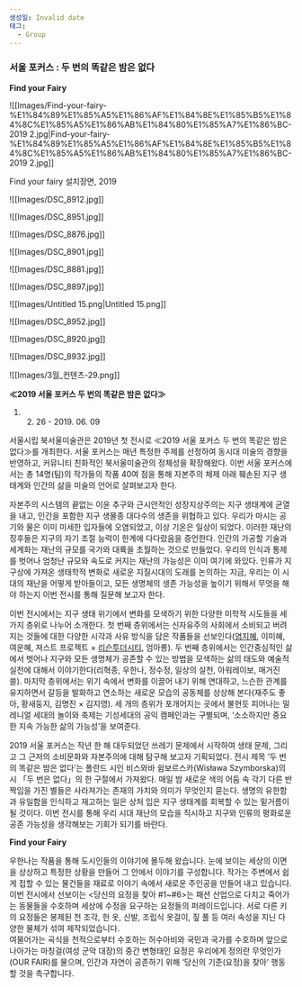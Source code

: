 ```yaml
---
생성일: Invalid date
태그:
  - Group
---
```

### 서울 포커스 : 두 번의 똑같은 밤은 없다

**Find your Fairy**

  

![[Images/Find-your-fairy-%E1%84%89%E1%85%A5%E1%86%AF%E1%84%8E%E1%85%B5%E1%84%8C%E1%85%A5%E1%86%AB%E1%84%80%E1%85%A7%E1%86%BC-2019 2.jpg|Find-your-fairy-%E1%84%89%E1%85%A5%E1%86%AF%E1%84%8E%E1%85%B5%E1%84%8C%E1%85%A5%E1%86%AB%E1%84%80%E1%85%A7%E1%86%BC-2019 2.jpg]]

Find your fairy 설치장면, 2019

  

![[Images/DSC_8912.jpg]]

![[Images/DSC_8951.jpg]]

![[Images/DSC_8876.jpg]]

![[Images/DSC_8901.jpg]]

![[Images/DSC_8881.jpg]]

![[Images/DSC_8897.jpg]]

![[Images/Untitled 15.png|Untitled 15.png]]

![[Images/DSC_8952.jpg]]

![[Images/DSC_8920.jpg]]

![[Images/DSC_8932.jpg]]

  

  

![[Images/3월_컨텐츠-29.png]]

  

  

**≪2019 서울 포커스 두 번의 똑같은 밤은 없다≫**

1. 02. 26 - 2019. 06. 09

  

서울시립 북서울미술관은 2019년 첫 전시로 ≪2019 서울 포커스 두 번의 똑같은 밤은 없다≫를 개최한다. 서울 포커스는 매년 특정한 주제를 선정하여 동시대 미술의 경향을 반영하고, 커뮤니티 친화적인 북서울미술관의 정체성을 확장해왔다. 이번 서울 포커스에서는 총 14명(팀)의 작가들의 작품 40여 점을 통해 자본주의 체제 아래 훼손된 지구 생태계와 인간의 삶을 미술의 언어로 살펴보고자 한다.

자본주의 시스템의 끝없는 이윤 추구와 근시안적인 성장지상주의는 지구 생태계에 균열을 내고, 인간을 포함한 지구 생물종 대다수의 생존을 위협하고 있다. 우리가 마시는 공기와 물은 이미 미세한 입자들에 오염되었고, 이상 기온은 일상이 되었다. 이러한 재난의 징후들은 지구의 자기 조절 능력이 한계에 다다랐음을 증언한다. 인간의 가공할 기술과 세계화는 재난의 규모를 국가와 대륙을 초월하는 것으로 만들었다. 우리의 인식과 통제를 벗어나 엄청난 규모와 속도로 커지는 재난의 가능성은 이미 여기에 와있다. 인류가 지구상에 가져온 생태학적 변화로 새로운 지질시대의 도래를 논의하는 지금, 우리는 이 시대의 재난을 어떻게 받아들이고, 모든 생명체의 생존 가능성을 높이기 위해서 무엇을 해야 하는지 이번 전시를 통해 질문해 보고자 한다.

이번 전시에서는 지구 생태 위기에서 변화를 모색하기 위한 다양한 미학적 시도들을 세 가지 층위로 나누어 소개한다. 첫 번째 층위에서는 신자유주의 사회에서 소비되고 버려지는 것들에 대한 다양한 시각과 사유 방식을 담은 작품들을 선보인다([염지혜](http://sema.seoul.go.kr/kr/knowledge_research/collection/list?artSeq=0&artCode1=ALL&soOrd=old&soHighlight=&kwd=KWNAME&wriName=%EC%97%BC%EC%A7%80%ED%98%9C), 이미혜, 여운혜, 져스트 프로젝트 × [리슨투더시티](http://sema.seoul.go.kr/kr/knowledge_research/collection/list?artSeq=0&artCode1=ALL&soOrd=old&soHighlight=&kwd=KWNAME&wriName=%EB%A6%AC%EC%8A%A8%ED%88%AC%EB%8D%94%EC%8B%9C%ED%8B%B0), 엄아롱). 두 번째 층위에서는 인간중심적인 삶에서 벗어나 지구와 모든 생명체가 공존할 수 있는 방법을 모색하는 삶의 태도와 예술적 실천에 대해서 이야기한다(리혁종, 우한나, 정수정, 일상의 실천, 아워레이보, 매거진 쓸). 마지막 층위에서는 위기 속에서 변화를 이끌어 내기 위해 연대하고, 느슨한 관계를 유지하면서 갈등을 발화하고 연소하는 새로운 모습의 공동체를 상상해 본다(재주도 좋아, 황새둥지, 김명진 × 김지영). 세 개의 층위가 포개어지는 곳에서 불현듯 피어나는 밀레니얼 세대의 놀이와 축제는 기성세대의 공익 캠페인과는 구별되며, ‘소소하지만 중요한 지속 가능한 삶의 가능성’을 보여준다.

2019 서울 포커스는 작년 한 해 대두되었던 쓰레기 문제에서 시작하여 생태 문제, 그리고 그 근저의 소비문화와 자본주의에 대해 탐구해 보고자 기획되었다. 전시 제목 ‘두 번의 똑같은 밤은 없다’는 폴란드 시인 비스와바 쉼보르스카(Wisława Szymborska)의 시 「두 번은 없다」의 한 구절에서 가져왔다. 매일 밤 새로운 색의 어둠 속 각기 다른 반짝임을 가진 별들은 사라져가는 존재의 가치와 의미가 무엇인지 묻는다. 생명의 유한함과 유일함을 인식하고 재고하는 일은 상처 입은 지구 생태계를 회복할 수 있는 밑거름이 될 것이다. 이번 전시를 통해 우리 시대 재난의 모습을 직시하고 지구와 인류의 평화로운 공존 가능성을 생각해보는 기회가 되기를 바란다.

  

  

**Find your Fairy**

  

우한나는 작품을 통해 도시인들의 이야기에 몰두해 왔습니다. 눈에 보이는 세상의 이면을 상상하고 특정한 상황을 만들어 그 안에서 이야기를 구성합니다. 작가는 주변에서 쉽게 접할 수 있는 물건들을 재료로 이야기 속에서 새로운 주인공을 만들어 내고 있습니다.  
이번 전시에서 선보이는 <당신의 요정을 찾아 #1~#6>는 패션 산업으로 다치고 죽어가는 동물들을 수호하며 세상에 수정을 요구하는 요정들의 퍼레이드입니다. 서로 다른 키의 요정들은 봉제된 천 조각, 헌 옷, 신발, 조립식 옷걸이, 짚 풀 등 여러 속성을 지닌 다양한 물체가 섞여 제작되었습니다.  
여물어가는 곡식을 천적으로부터 수호하는 허수아비와 국민과 국가를 수호하며 앞으로 나아가는 마칭걸(여성 군악 대장)의 중간 변형태인 요정은 우리에게 정의란 무엇인가(OUR FAIR)를 물으며, 인간과 자연이 공존하기 위해 ‘당신의 기준(요정)을 찾아’ 행동할 것을 촉구합니다.